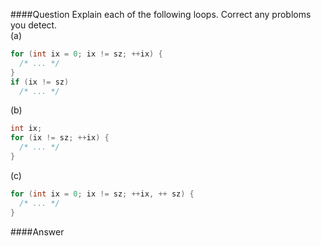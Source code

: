 ####Question
Explain each of the following loops. Correct any probloms you detect.  
(a)  
```cpp
for (int ix = 0; ix != sz; ++ix) {
  /* ... */
}
if (ix != sz)
  /* ... */
```
(b)  
```cpp
int ix;
for (ix != sz; ++ix) {
  /* ... */
}
```
(c)  
```cpp
for (int ix = 0; ix != sz; ++ix, ++ sz) {
  /* ... */
}
```
####Answer  
